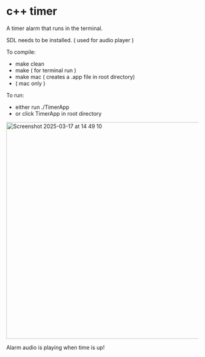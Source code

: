 # c++ timer

A timer alarm that runs in the terminal. 

SDL needs to be installed. ( used for audio player )

To compile:

* make clean
* make ( for terminal run )
* make mac ( creates a .app file in root directory)
* ( mac only )

To run:

* either run ./TimerApp
* or click TimerApp in root directory
  
  
<img width="566" alt="Screenshot 2025-03-17 at 14 49 10" src="https://github.com/user-attachments/assets/84ffb3af-0fa7-47c5-bfc8-b3e618d7a243" />

Alarm audio is playing when time is up!
